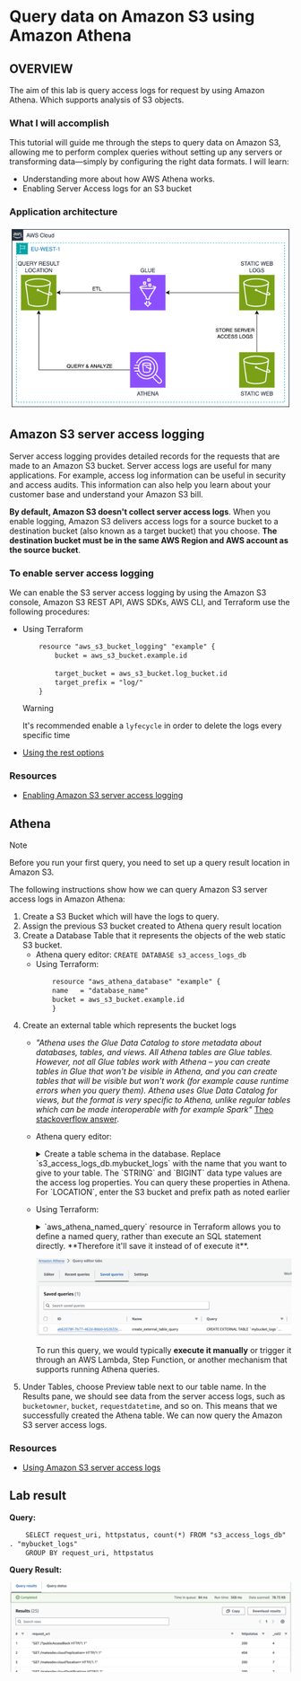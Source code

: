 # Query data on Amazon S3 using Amazon Athena

## OVERVIEW

The aim of this lab is query access logs for request by using Amazon Athena. Which supports analysis of S3 objects.
### What I will accomplish

This tutorial will guide me through the steps to query data on Amazon S3, allowing me to perform complex queries without setting up any servers or transforming data—simply by configuring the right data formats. I will learn:

- Understanding more about how AWS Athena works.
- Enabling Server Access logs for an S3 bucket

### Application architecture       

![](/hands_on_5/resources/hands_on_5_architecture.png)

## Amazon S3 server access logging

Server access logging provides detailed records for the requests that are made to an Amazon S3 bucket. Server access logs are useful for many applications. For example, access log information can be useful in security and access audits. This information can also help you learn about your customer base and understand your Amazon S3 bill.

**By default, Amazon S3 doesn't collect server access logs**. When you enable logging, Amazon S3 delivers access logs for a source bucket to a destination bucket (also known as a target bucket) that you choose. **The destination bucket must be in the same AWS Region and AWS account as the source bucket**.

### To enable server access logging

We can enable the S3 server access logging by using the Amazon S3 console, Amazon S3 REST API, AWS SDKs, AWS CLI, and Terraform use the following procedures:

- Using Terraform
    ```
        resource "aws_s3_bucket_logging" "example" {
            bucket = aws_s3_bucket.example.id

            target_bucket = aws_s3_bucket.log_bucket.id
            target_prefix = "log/"
        }
    ```
    > [!WARNING]
    > It's recommended enable a `lyfecycle` in order to delete the logs every specific time
        
- [Using the rest options](https://docs.aws.amazon.com/AmazonS3/latest/userguide/enable-server-access-logging.html#enable-server-logging)

### Resources

- [Enabling Amazon S3 server access logging](https://docs.aws.amazon.com/AmazonS3/latest/userguide/enable-server-access-logging.html)

## Athena

> [!NOTE]
> Before you run your first query, you need to set up a query result location in Amazon S3.

The following instructions show how we can query Amazon S3 server access logs in Amazon Athena:

1. Create a S3 Bucket which will have the logs to query.
1. Assign the previous S3 bucket created to Athena query result location
1. Create a Database Table that it represents the objects of the web static S3 bucket.
    - Athena query editor:
        ```CREATE DATABASE s3_access_logs_db```
    - Using Terraform:
        ```
            resource "aws_athena_database" "example" {
            name   = "database_name"
            bucket = aws_s3_bucket.example.id
            }
        ```
1. Create an external table which represents the bucket logs
    - *"Athena uses the Glue Data Catalog to store metadata about databases, tables, and views. All Athena tables are Glue tables. However, not all Glue tables work with Athena – you can create tables in Glue that won't be visible in Athena, and you can create tables that will be visible but won't work (for example cause runtime errors when you query them).
    Athena uses Glue Data Catalog for views, but the format is very specific to Athena, unlike regular tables which can be made interoperable with for example Spark"* 
    [Theo stackoverflow answer](https://stackoverflow.com/questions/64225241/create-athena-resources-with-terraform). 

    - Athena query editor:
        <details>
        <summary>
            Create a table schema in the database. Replace `s3_access_logs_db.mybucket_logs` with the name that you want to give to your table. The `STRING` and `BIGINT` data type values are the access log properties. You can query these properties in Athena. For `LOCATION`, enter the S3 bucket and prefix path as noted earlier
        </summary>
        ```
            CREATE EXTERNAL TABLE `s3_access_logs_db.mybucket_logs`(
                `bucketowner` STRING, 
                `bucket_name` STRING, 
                `requestdatetime` STRING, 
                `remoteip` STRING, 
                `requester` STRING, 
                `requestid` STRING, 
                `operation` STRING, 
                `key` STRING, 
                `request_uri` STRING, 
                `httpstatus` STRING, 
                `errorcode` STRING, 
                `bytessent` BIGINT, 
                `objectsize` BIGINT, 
                `totaltime` STRING, 
                `turnaroundtime` STRING, 
                `referrer` STRING, 
                `useragent` STRING, 
                `versionid` STRING, 
                `hostid` STRING, 
                `sigv` STRING, 
                `ciphersuite` STRING, 
                `authtype` STRING, 
                `endpoint` STRING, 
                `tlsversion` STRING,
                `accesspointarn` STRING,
                `aclrequired` STRING)
            ROW FORMAT SERDE 
            'org.apache.hadoop.hive.serde2.RegexSerDe' 
            WITH SERDEPROPERTIES ( 
            'input.regex'='([^ ]*) ([^ ]*) \\[(.*?)\\] ([^ ]*) ([^ ]*) ([^ ]*) ([^ ]*) ([^ ]*) (\"[^\"]*\"|-) (-|[0-9]*) ([^ ]*) ([^ ]*) ([^ ]*) ([^ ]*) ([^ ]*) ([^ ]*) (\"[^\"]*\"|-) ([^ ]*)(?: ([^ ]*) ([^ ]*) ([^ ]*) ([^ ]*) ([^ ]*) ([^ ]*) ([^ ]*) ([^ ]*))?.*$') 
            STORED AS INPUTFORMAT 
            'org.apache.hadoop.mapred.TextInputFormat' 
            OUTPUTFORMAT 
            'org.apache.hadoop.hive.ql.io.HiveIgnoreKeyTextOutputFormat'
            LOCATION
            's3://DOC-EXAMPLE-BUCKET1-logs/prefix/'
        ```
        </details>
    - Using Terraform:
        <details>
        <summary>
        `aws_athena_named_query` resource in Terraform allows you to define a named query, rather than execute an SQL statement directly. **Therefore it'll save it instead of of execute it**.

        ![](/hands_on_5/resources/query_saved.png)

        To run this query, we would typically **execute it manually** or trigger it through an AWS Lambda, Step Function, or another mechanism that supports running Athena queries.
        </summary>
        ```
            resource "aws_athena_named_query" "example_query" {
                name = "create_external_table_query"

                database = "s3_access_logs_db"  # Replace with your database name

                query = <<-EOT
                    CREATE EXTERNAL TABLE `mybucket_logs`(
                    `bucketowner` STRING, 
                    `bucket_name` STRING, 
                    `requestdatetime` STRING, 
                    -- ... (other columns)
                    `aclrequired` STRING)
                    ROW FORMAT SERDE 
                    'org.apache.hadoop.hive.serde2.RegexSerDe' 
                    WITH SERDEPROPERTIES ( 
                    'input.regex'='([^ ]*) ([^ ]*) \\[(.*?)\\] ([^ ]*) ([^ ]*) ([^ ]*) ([^ ]*) ([^ ]*) (\"[^\"]*\"|-) (-|[0-9]*) ([^ ]*) ([^ ]*) ([^ ]*) ([^ ]*) ([^ ]*) ([^ ]*) (\"[^\"]*\"|-) ([^ ]*)(?: ([^ ]*) ([^ ]*) ([^ ]*) ([^ ]*) ([^ ]*) ([^ ]*) ([^ ]*) ([^ ]*))?.*$') 
                    STORED AS INPUTFORMAT 
                    'org.apache.hadoop.mapred.TextInputFormat' 
                    OUTPUTFORMAT 
                    'org.apache.hadoop.hive.ql.io.HiveIgnoreKeyTextOutputFormat'
                    LOCATION
                    's3://DOC-EXAMPLE-BUCKET1-logs/prefix/'
                EOT
            }
        ```
1. Under Tables, choose Preview table next to our table name.
In the Results pane, we should see data from the server access logs, such as `bucketowner`, `bucket`, `requestdatetime`, and so on. This means that we successfully created the Athena table. We can now query the Amazon S3 server access logs.

### Resources

- [Using Amazon S3 server access logs](https://docs.aws.amazon.com/AmazonS3/latest/userguide/using-s3-access-logs-to-identify-requests.html)

## Lab result

**Query:** 
```
    SELECT request_uri, httpstatus, count(*) FROM "s3_access_logs_db" . "mybucket_logs"
    GROUP BY request_uri, httpstatus
```

**Query Result:**

![](/hands_on_5/resources/query_result.png)
